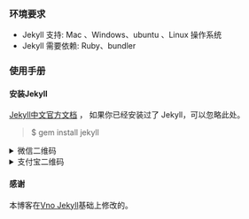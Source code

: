 
### 环境要求

* Jekyll 支持: Mac 、Windows、ubuntu 、Linux 操作系统                     
* Jekyll 需要依赖: Ruby、bundler

### 使用手册



#### 安装Jekyll

[Jekyll中文官方文档](http://jekyll.bootcss.com/) ， 如果你已经安装过了 Jekyll，可以忽略此处。

> $ gem install jekyll


<details>

<summary>微信二维码</summary>
<img width="300" src="https://leopardpan.github.io/images/payimg/weipayimg.jpg" alt="wechat">
</details>

<details>

<summary>支付宝二维码</summary>
<img width="300" src="https://leopardpan.github.io/images/payimg/alipayim.jpg" alt="alipay">
</details>




#### 感谢   

本博客在[Vno Jekyll](https://github.com/onevcat/vno-jekyll)基础上修改的。
